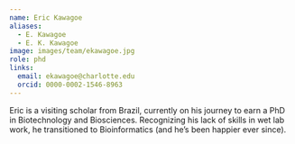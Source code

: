 ```yaml
---
name: Eric Kawagoe
aliases:
  - E. Kawagoe
  - E. K. Kawagoe
image: images/team/ekawagoe.jpg
role: phd
links:
  email: ekawagoe@charlotte.edu
  orcid: 0000-0002-1546-8963
---
```


Eric is a visiting scholar from Brazil, currently on his journey to earn a PhD in Biotechnology and Biosciences. Recognizing his lack of skills in wet lab work, he transitioned to Bioinformatics (and he’s been happier ever since).

